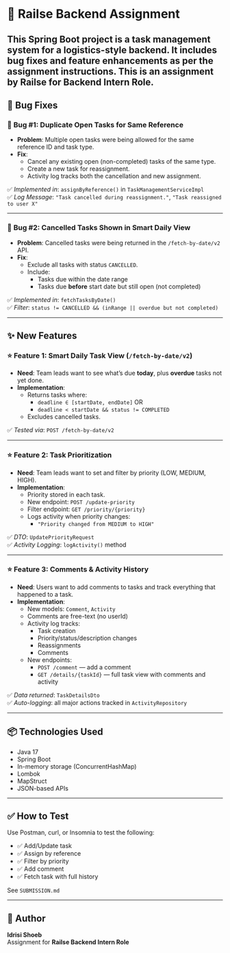 # 🚀 Railse Backend Assignment

This Spring Boot project is a task management system for a logistics-style backend. It includes bug fixes and feature enhancements as per the assignment instructions.
This is an assignment by Railse for Backend Intern Role.
---

## 🐞 Bug Fixes

### 🐛 **Bug #1: Duplicate Open Tasks for Same Reference**

- **Problem**: Multiple open tasks were being allowed for the same reference ID and task type.
- **Fix**:
  - Cancel any existing open (non-completed) tasks of the same type.
  - Create a new task for reassignment.
  - Activity log tracks both the cancellation and new assignment.

✅ _Implemented in_: `assignByReference()` in `TaskManagementServiceImpl`  
✅ _Log Message_: `"Task cancelled during reassignment."`, `"Task reassigned to user X"`

---

### 🐛 **Bug #2: Cancelled Tasks Shown in Smart Daily View**

- **Problem**: Cancelled tasks were being returned in the `/fetch-by-date/v2` API.
- **Fix**:
  - Exclude all tasks with status `CANCELLED`.
  - Include:
    - Tasks due within the date range
    - Tasks due **before** start date but still open (not completed)

✅ _Implemented in_: `fetchTasksByDate()`  
✅ _Filter_: `status != CANCELLED && (inRange || overdue but not completed)`

---

## ✨ New Features

### ⭐ Feature 1: Smart Daily Task View (`/fetch-by-date/v2`)

- **Need**: Team leads want to see what’s due **today**, plus **overdue** tasks not yet done.
- **Implementation**:
  - Returns tasks where:
    - `deadline ∈ [startDate, endDate]` OR
    - `deadline < startDate && status != COMPLETED`
  - Excludes cancelled tasks.

✅ _Tested via_: `POST /fetch-by-date/v2`

---

### ⭐ Feature 2: Task Prioritization

- **Need**: Team leads want to set and filter by priority (LOW, MEDIUM, HIGH).
- **Implementation**:
  - Priority stored in each task.
  - New endpoint: `POST /update-priority`
  - Filter endpoint: `GET /priority/{priority}`
  - Logs activity when priority changes:
    - `"Priority changed from MEDIUM to HIGH"`

✅ _DTO_: `UpdatePriorityRequest`  
✅ _Activity Logging_: `logActivity()` method

---

### ⭐ Feature 3: Comments & Activity History

- **Need**: Users want to add comments to tasks and track everything that happened to a task.
- **Implementation**:
  - New models: `Comment`, `Activity`
  - Comments are free-text (no userId)
  - Activity log tracks:
    - Task creation
    - Priority/status/description changes
    - Reassignments
    - Comments
  - New endpoints:
    - `POST /comment` — add a comment
    - `GET /details/{taskId}` — full task view with comments and activity

✅ _Data returned_: `TaskDetailsDto`  
✅ _Auto-logging_: all major actions tracked in `ActivityRepository`

---

## 📦 Technologies Used

- Java 17
- Spring Boot
- In-memory storage (ConcurrentHashMap)
- Lombok
- MapStruct
- JSON-based APIs

---

## ✅ How to Test

Use Postman, curl, or Insomnia to test the following:

- ✅ Add/Update task
- ✅ Assign by reference
- ✅ Filter by priority
- ✅ Add comment
- ✅ Fetch task with full history

See `SUBMISSION.md`

---

## 📝 Author

**Idrisi Shoeb**  
Assignment for **Railse Backend Intern Role**

